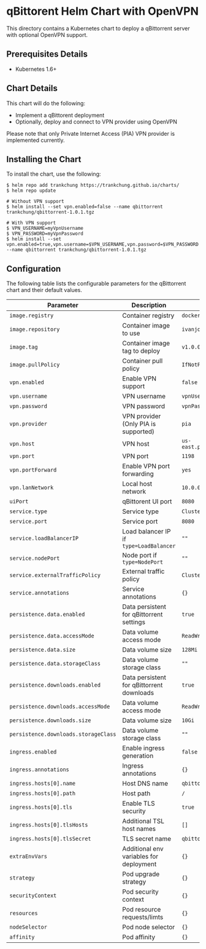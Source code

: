# qBittorent Helm Chart with OpenVPN

This directory contains a Kubernetes chart to deploy a qBittorrent server with optional OpenVPN support.

## Prerequisites Details

* Kubernetes 1.6+

## Chart Details

This chart will do the following:

* Implement a qBittorent deployment
* Optionally, deploy and connect to VPN provider using OpenVPN

Please note that only Private Internet Access (PIA) VPN provider is implemented currently.

## Installing the Chart

To install the chart, use the following:
```console
$ helm repo add trankchung https://trankchung.github.io/charts/
$ helm repo update

# Without VPN support
$ helm install --set vpn.enabled=false --name qbittorrent trankchung/qbittorrent-1.0.1.tgz

# With VPN support
$ VPN_USERNAME=myVpnUsername
$ VPN_PASSWORD=myVpnPassword
$ helm install --set vpn.enabled=true,vpn.username=$VPN_USERNAME,vpn.password=$VPN_PASSWORD --name qbittorrent trankchung/qbittorrent-1.0.1.tgz
```

## Configuration

The following table lists the configurable parameters for the qBittorrent chart and their default values.

|             Parameter                |              Description                  |               Default               |
|--------------------------------------|-------------------------------------------|-------------------------------------|
| `image.registry`                     | Container registry                        | `docker.io`                         |
| `image.repository`                   | Container image to use                    | `ivanjosipovic/qbittorent`          |
| `image.tag`                          | Container image tag to deploy             | `v1.0.0`                            |
| `image.pullPolicy`                   | Container pull policy                     | `IfNotPresent`                      |
| `vpn.enabled`                        | Enable VPN support                        | `false`                             |
| `vpn.username`                       | VPN username                              | `vpnUsername`                       |
| `vpn.password`                       | VPN password                              | `vpnPassword`                       |
| `vpn.provider`                       | VPN provider (Only PIA is supported)      | `pia`                               |
| `vpn.host`                           | VPN host                                  | `us-east.privateinternetaccess.com` |
| `vpn.port`                           | VPN port                                  | `1198`                              |
| `vpn.portForward`                    | Enable VPN port forwarding                | `yes`                               |
| `vpn.lanNetwork`                     | Local host network                        | `10.0.0.0/8`                        |
| `uiPort`                             | qBittorent UI port                        | `8080`                              |
| `service.type`                       | Service type                              | `ClusterIP`                         |
| `service.port`                       | Service port                              | `8080`                              |
| `service.loadBalancerIP`             | Load balancer IP if `type=LoadBalancer`   | `""`                                |
| `service.nodePort`                   | Node port if `type=NodePort`              | `""`                                |
| `service.externalTrafficPolicy`      | External traffic policy                   | `Cluster`                           |
| `service.annotations`                | Service annotations                       | `{}`                                |
| `persistence.data.enabled`           | Data persistent for qBittorrent settings  | `true`                              |
| `persistence.data.accessMode`        | Data volume access mode                   | `ReadWriteOnce`                     |
| `persistence.data.size`              | Data volume size                          | `128Mi`                             |
| `persistence.data.storageClass`      | Data volume storage class                 | `""`                                |
| `persistence.downloads.enabled`      | Data persistent for qBittorrent downloads | `true`                              |
| `persistence.downloads.accessMode`   | Data volume access mode                   | `ReadWriteOnce`                     |
| `persistence.downloads.size`         | Data volume size                          | `10Gi`                              |
| `persistence.downloads.storageClass` | Data volume storage class                 | `""`                                |
| `ingress.enabled`                    | Enable ingress generation                 | `false`                             |
| `ingress.annotations`                | Ingress annotations                       | `{}`                                |
| `ingress.hosts[0].name`              | Host DNS name                             | `qbittorrent.local`                 |
| `ingress.hosts[0].path`              | Host path                                 | `/`                                 |
| `ingress.hosts[0].tls`               | Enable TLS security                       | `true`                              |
| `ingress.hosts[0].tlsHosts`          | Additional TSL host names                 | `[]`                                |
| `ingress.hosts[0].tlsSecret`         | TLS secret name                           | `qbittorent-tls-cert`               |
| `extraEnvVars`                       | Additional env variables for deployment   | `{}`                                |
| `strategy`                           | Pod upgrade strategy                      | `{}`                                |
| `securityContext`                    | Pod security context                      | `{}`                                |
| `resources`                          | Pod resource requests/limts               | `{}`                                |
| `nodeSelector`                       | Pod node selector                         | `{}`                                |
| `affinity`                           | Pod affinity                              | `{}`                                |

